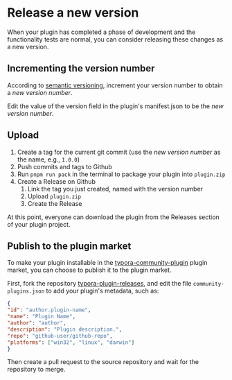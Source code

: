 # Release a new version

When your plugin has completed a phase of development and the functionality tests are normal, you can consider releasing these changes as a new version.

## Incrementing the version number

According to [semantic versioning](https://semver.org/lang/zh-CN/), increment your version number to obtain a *new version number*.

Edit the value of the version field in the plugin's manifest.json to be the *new version number*.

## Upload

1. Create a tag for the current git commit (use the *new version number* as the name, e.g., `1.0.0`)
2. Push commits and tags to Github
3. Run `pnpm run pack` in the terminal to package your plugin into `plugin.zip`
4. Create a Release on Github
   1. Link the tag you just created, named with the version number
   2. Upload `plugin.zip`
   3. Create the Release

At this point, everyone can download the plugin from the Releases section of your plugin project.

## Publish to the plugin market

To make your plugin installable in the [typora-community-plugin](https://github.com/typora-community-plugin/typora-community-plugin) plugin market, you can choose to publish it to the plugin market.

First, fork the repository [typora-plugin-releases](https://github.com/typora-community-plugin/typora-plugin-releases), and edit the file `community-plugins.json` to add your plugin's metadata, such as:

  ```json
{
  "id": "author.plugin-name",
  "name": "Plugin Name",
  "author": "author",
  "description": "Plugin description.",
  "repo": "github-user/github-repo",
  "platforms": ["win32", "linux", "darwin"]
}
  ```

Then create a pull request to the source repository and wait for the repository to merge.
